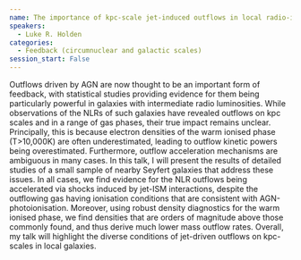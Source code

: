 ```yaml
---
name: The importance of kpc-scale jet-induced outflows in local radio-intermediate AGN
speakers:
  - Luke R. Holden
categories:
  - Feedback (circumnuclear and galactic scales)
session_start: False
---
```


Outflows driven by AGN are now thought to be an important form of feedback, with statistical studies providing evidence for them being particularly powerful in galaxies with intermediate radio luminosities. While observations of the NLRs of such galaxies have revealed outflows on kpc scales and in a range of gas phases, their true impact remains unclear. Principally, this is because electron densities of the warm ionised phase (T>10,000K) are often underestimated, leading to outflow kinetic powers being overestimated. Furthermore, outflow acceleration mechanisms are ambiguous in many cases. In this talk, I will present the results of detailed studies of a small sample of nearby Seyfert galaxies that address these issues. In all cases, we find evidence for the NLR outflows being accelerated via shocks induced by jet-ISM interactions, despite the outflowing gas having ionisation conditions that are consistent with AGN-photoionisation. Moreover, using robust density diagnostics for the warm ionised phase, we find densities that are orders of magnitude above those commonly found, and thus derive much lower mass outflow rates. Overall, my talk will highlight the diverse conditions of jet-driven outflows on kpc-scales in local galaxies.
